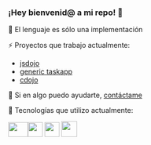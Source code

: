 ### ¡Hey bienvenid@ a mi repo! 👋

🔭 El lenguaje es sólo una implementación 

⚡ Proyectos que trabajo actualmente: 

- [jsdojo](https://github.com/ojeelafriend/jsdojo) 
- [generic taskapp](https://github.com/ojeelafriend/generic-taskapp)
- [cdojo](https://github.com/ojeelafriend/cdojo)

💬 Si en algo puedo ayudarte, [contáctame](https://www.linkedin.com/in/alejo-solis/)

🌱 Tecnologías que utilizo actualmente:

<img src="https://digitaldesarrollos.com.mx/wp-content/uploads/2020/03/PHP-Elephant.png" height=30 width=40/><img src="https://cdn.iconscout.com/icon/free/png-256/node-js-1174925.png" height=30 width=30/> <img src="https://cdn.jsdelivr.net/npm/@programming-languages-logos/typescript@0.0.0/typescript_256x256.png" height=30 width=30/> <img src="https://cdn.iconscout.com/icon/free/png-512/c-programming-569564.png" height=32 width=32/> 
<!--
**ojeelafriend/ojeelafriend** is a ✨ _special_ ✨ repository because its `README.md` (this file) appears on your GitHub profile.

Here are some ideas to get you started:

- 🔭 I’m currently working on ...
- 🌱 I’m currently learning ...
- 👯 I’m looking to collaborate on ...
- 🤔 I’m looking for help with ...
- 💬 Ask me about ...
- 📫 How to reach me: ...
- 😄 Pronouns: ...
- ⚡ Fun fact: ...
-->

